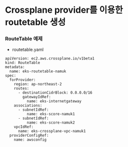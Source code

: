 # Crossplane provider를 이용한 routetable 생성

### RouteTable 예제
- routetable.yaml

```
apiVersion: ec2.aws.crossplane.io/v1beta1
kind: RouteTable
metadata:
  name: eks-routetable-namuk
spec:
  forProvider:
    region: ap-northeast-2
    routes:
      - destinationCidrBlock: 0.0.0.0/16
        gatewayIdRef:
          name: eks-internetgateway
    associations:
      - subnetIdRef:
          name: eks-score-namuk1
      - subnetIdRef:
          name: eks-score-namuk2
    vpcIdRef:
      name: eks-crossplane-vpc-namuk1
  providerConfigRef:
    name: awsconfig
```
